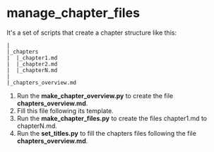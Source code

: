 # manage_chapter_files
It's a set of scripts that create a chapter structure like this:
```
|
|_chapters
|  |_chapter1.md
|  |_chapter2.md
|  |_chapterN.md
|
|_chapters_overview.md
```

1. Run the **make_chapter_overview.py** to create the file **chapters_overview.md**.
2. Fill this file following its template.
3. Run the **make_chapter_files.py** to create the files chapter1.md to chapterN.md.
4. Run the **set_titles.py** to fill the chapters files following the file **chapters_overview.md**.
